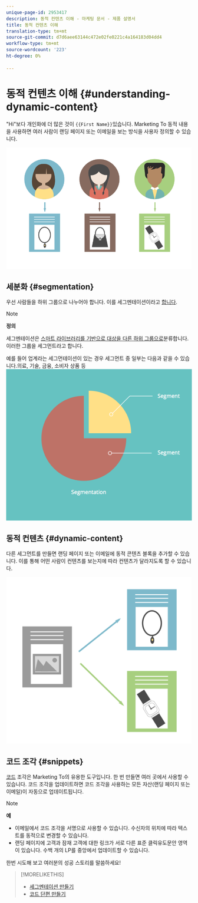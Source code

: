 ```yaml
---
unique-page-id: 2953417
description: 동적 컨텐츠 이해 - 마케팅 문서 - 제품 설명서
title: 동적 컨텐츠 이해
translation-type: tm+mt
source-git-commit: d7d6aee63144c472e02fe0221c4a164183d04dd4
workflow-type: tm+mt
source-wordcount: '223'
ht-degree: 0%

---
```



# 동적 컨텐츠 이해 {#understanding-dynamic-content}

&quot;Hi&quot;보다 개인화에 더 많은 것이 `{{First Name}}`있습니다. Marketing To 동적 내용을 사용하면 여러 사람이 랜딩 페이지 또는 이메일을 보는 방식을 사용자 정의할 수 있습니다.

![](assets/artboard-1.png)

## 세분화 {#segmentation}

우선 사람들을 하위 그룹으로 나누어야 합니다. 이를 세그멘테이션이라고 [합니다](create-a-segmentation.md).

>[!NOTE]
>
>**정의**
>
>세그멘테이션은 [스마트 라이브러리를 기반으로 대상을 다른 하위 그룹으로](../../../../product-docs/core-marketo-concepts/smart-campaigns/understanding-smart-campaigns.md)분류합니다. 이러한 그룹을 세그먼트라고 합니다.

예를 들어 업계라는 세그먼테이션이 있는 경우 세그먼트 중 일부는 다음과 같을 수 있습니다.의료, 기술, 금융, 소비자 상품 등   ![](assets/artboard-2.png)

## 동적 컨텐츠 {#dynamic-content}

다른 세그먼트를 만들면 랜딩 페이지 또는 이메일에 동적 콘텐츠 블록을 추가할 수 있습니다. 이를 통해 어떤 사람이 컨텐츠를 보는지에 따라 컨텐츠가 달라지도록 할 수 있습니다.

![](assets/artboard-3.png)

## 코드 조각 {#snippets}

[코드](../../../../product-docs/personalization/segmentation-and-snippets/snippets/create-a-snippet.md) 조각은 Marketing To의 유용한 도구입니다. 한 번 만들면 여러 곳에서 사용할 수 있습니다. 코드 조각을 업데이트하면 코드 조각을 사용하는 모든 자산(랜딩 페이지 또는 이메일)이 자동으로 업데이트됩니다.

>[!NOTE]
>
>**예**
>
>* 이메일에서 코드 조각을 서명으로 사용할 수 있습니다. 수신자의 위치에 따라 텍스트를 동적으로 변경할 수 있습니다.
>* 랜딩 페이지에 고객과 잠재 고객에 대한 링크가 서로 다른 표준 클릭유도문안 영역이 있습니다. 수백 개의 LP를 중앙에서 업데이트할 수 있습니다.

>



한번 시도해 보고 여러분의 성공 스토리를 말씀하세요!

>[!MORELIKETHIS]
>
>* [세그멘테이션 만들기](create-a-segmentation.md)
>* [코드 단편 만들기](../../../../product-docs/personalization/segmentation-and-snippets/snippets/create-a-snippet.md)

>



